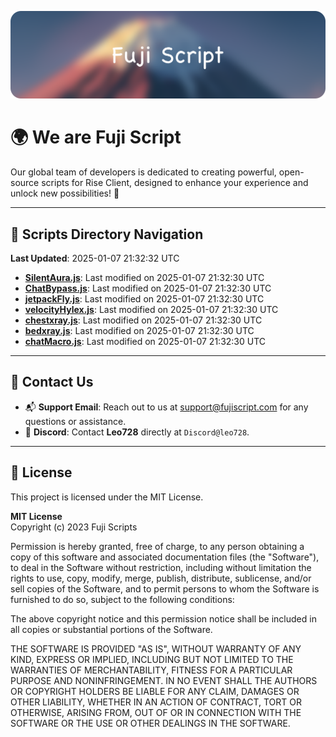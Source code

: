 ![Banner](.github/b.webp)

# 🌍 **We are Fuji Script**

Our global team of developers is dedicated to creating powerful, open-source scripts for Rise Client, designed to enhance your experience and unlock new possibilities! 🌟

---
<!-- SCRIPTS_NAVIGATION_START -->
## 📂 **Scripts Directory Navigation**

**Last Updated**: 2025-01-07 21:32:32 UTC

- **[SilentAura.js](scripts/SilentAura.js)**: Last modified on 2025-01-07 21:32:30 UTC
- **[ChatBypass.js](scripts/ChatBypass.js)**: Last modified on 2025-01-07 21:32:30 UTC
- **[jetpackFly.js](scripts/jetpackFly.js)**: Last modified on 2025-01-07 21:32:30 UTC
- **[velocityHylex.js](scripts/velocityHylex.js)**: Last modified on 2025-01-07 21:32:30 UTC
- **[chestxray.js](scripts/chestxray.js)**: Last modified on 2025-01-07 21:32:30 UTC
- **[bedxray.js](scripts/bedxray.js)**: Last modified on 2025-01-07 21:32:30 UTC
- **[chatMacro.js](scripts/chatMacro.js)**: Last modified on 2025-01-07 21:32:30 UTC

<!-- SCRIPTS_NAVIGATION_END -->

---

## 💬 **Contact Us**  
- 📬 **Support Email**: Reach out to us at [support@fujiscript.com](mailto:support@fujiscript.com) for any questions or assistance.  
- 💬 **Discord**: Contact **Leo728** directly at `Discord@leo728`.

---

## 📜 **License**

This project is licensed under the MIT License.  

**MIT License**  
Copyright (c) 2023 Fuji Scripts  

Permission is hereby granted, free of charge, to any person obtaining a copy of this software and associated documentation files (the "Software"), to deal in the Software without restriction, including without limitation the rights to use, copy, modify, merge, publish, distribute, sublicense, and/or sell copies of the Software, and to permit persons to whom the Software is furnished to do so, subject to the following conditions:  

The above copyright notice and this permission notice shall be included in all copies or substantial portions of the Software.  

THE SOFTWARE IS PROVIDED "AS IS", WITHOUT WARRANTY OF ANY KIND, EXPRESS OR IMPLIED, INCLUDING BUT NOT LIMITED TO THE WARRANTIES OF MERCHANTABILITY, FITNESS FOR A PARTICULAR PURPOSE AND NONINFRINGEMENT. IN NO EVENT SHALL THE AUTHORS OR COPYRIGHT HOLDERS BE LIABLE FOR ANY CLAIM, DAMAGES OR OTHER LIABILITY, WHETHER IN AN ACTION OF CONTRACT, TORT OR OTHERWISE, ARISING FROM, OUT OF OR IN CONNECTION WITH THE SOFTWARE OR THE USE OR OTHER DEALINGS IN THE SOFTWARE.  
